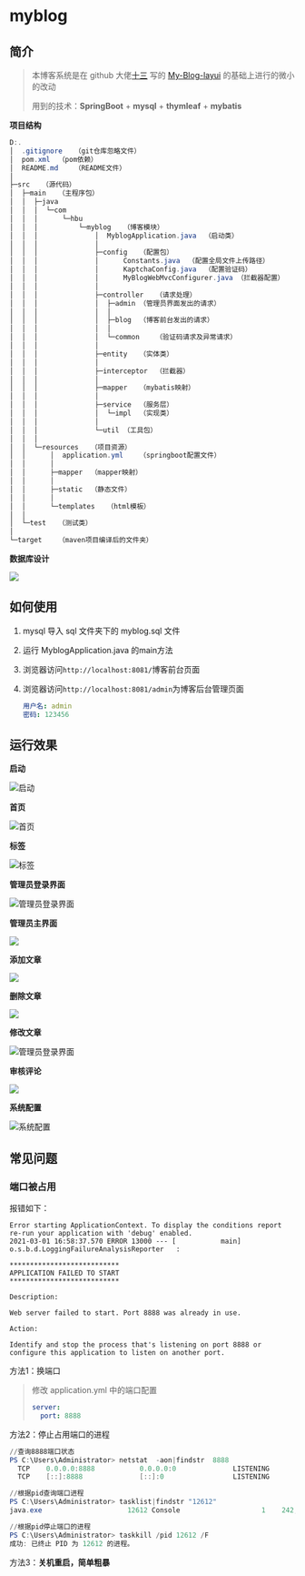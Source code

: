 # myblog

## 简介

> 本博客系统是在 github 大佬[十三](https://github.com/ZHENFENG13) 写的 [My-Blog-layui](https://github.com/ZHENFENG13/My-Blog) 的基础上进行的微小的改动
>
> 用到的技术：**SpringBoot** + **mysql** + **thymleaf** + **mybatis**

**项目结构**

```powershell
D:.
│  .gitignore	（git仓库忽略文件）
│  pom.xml	（pom依赖）
│  README.md	（README文件）
│
├─src	（源代码）
│  ├─main	（主程序包）
│  │  ├─java
│  │  │  └─com
│  │  │      └─hbu
│  │  │          └─myblog	（博客模块）
│  │  │              │  MyblogApplication.java	（启动类）
│  │  │              │
│  │  │              ├─config	（配置包）
│  │  │              │      Constants.java	（配置全局文件上传路径）
│  │  │              │      KaptchaConfig.java	（配置验证码）
│  │  │              │      MyBlogWebMvcConfigurer.java	（拦截器配置）
│  │  │              │
│  │  │              ├─controller	（请求处理）
│  │  │              │  ├─admin	（管理员界面发出的请求）
│  │  │              │  │
│  │  │              │  ├─blog	（博客前台发出的请求）
│  │  │              │  │
│  │  │              │  └─common	（验证码请求及异常请求）
│  │  │              │
│  │  │              ├─entity	（实体类）
│  │  │              │
│  │  │              ├─interceptor	（拦截器）
│  │  │              │
│  │  │              ├─mapper	（mybatis映射）
│  │  │              │
│  │  │              ├─service	（服务层）
│  │  │              │  └─impl	（实现类）
│  │  │              │
│  │  │              └─util	（工具包）
│  │  │
│  │  └─resources	（项目资源）
│  │      │  application.yml	（springboot配置文件）
│  │      │
│  │      ├─mapper	（mapper映射）
│  │      │
│  │      ├─static	（静态文件）
│  │      │
│  │      └─templates	（html模板）
│  │ 
│  └─test	（测试类）
│
└─target	（maven项目编译后的文件夹）
```

**数据库设计**

![](images/数据库设计.jpg)

## 如何使用

1. mysql 导入 sql 文件夹下的 myblog.sql 文件

2. 运行 MyblogApplication.java 的main方法

3. 浏览器访问`http://localhost:8081/`博客前台页面

4. 浏览器访问`http://localhost:8081/admin`为博客后台管理页面

   ```yml
   用户名: admin
   密码: 123456
   ```

## 运行效果

**启动**

![启动](images/1.gif)



**首页**

![首页](images/2.gif)



**标签**

![标签](images/标签.jpg)



**管理员登录界面**

![管理员登录界面](images/4.gif)



**管理员主界面**

![](images/管理员主界面.jpg)



**添加文章**

![](images/发布文章.jpg)



**删除文章**

![](images/删除文章.jpg)



**修改文章**

![管理员登录界面](images/5.gif)



**审核评论**

![](images/评论审核.jpg)



**系统配置**

![系统配置](images/系统配置.jpg)



## 常见问题

### 端口被占用

报错如下：

```shell
Error starting ApplicationContext. To display the conditions report re-run your application with 'debug' enabled.
2021-03-01 16:58:37.570 ERROR 13000 --- [           main] o.s.b.d.LoggingFailureAnalysisReporter   : 

***************************
APPLICATION FAILED TO START
***************************

Description:

Web server failed to start. Port 8888 was already in use.

Action:

Identify and stop the process that's listening on port 8888 or configure this application to listen on another port.

```

方法1：换端口

> 修改 application.yml 中的端口配置
>
> ```yml
> server:
>   port: 8888
> ```

方法2：停止占用端口的进程

```powershell
//查询8888端口状态
PS C:\Users\Administrator> netstat  -aon|findstr  8888
  TCP    0.0.0.0:8888           0.0.0.0:0              LISTENING       12612
  TCP    [::]:8888              [::]:0                 LISTENING       12612

//根据pid查询端口进程
PS C:\Users\Administrator> tasklist|findstr "12612"
java.exe                     12612 Console                    1    242,716 K

//根据pid停止端口的进程
PS C:\Users\Administrator> taskkill /pid 12612 /F
成功: 已终止 PID 为 12612 的进程。
```

方法3：**关机重启，简单粗暴**